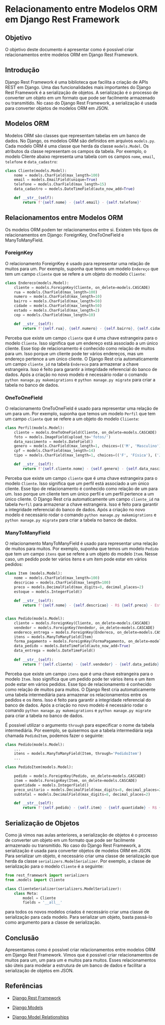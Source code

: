 # Relacionamento entre Modelos ORM em Django Rest Framework

## Objetivo

O objetivo deste documento é apresentar como é possível criar relacionamentos entre modelos ORM em Django Rest Framework.

## Introdução

Django Rest Framework é uma biblioteca que facilita a criação de APIs REST em Django. Uma das funcionalidades mais importantes do Django Rest Framework é a serialização de objetos. A serialização é o processo de converter um objeto em um formato que pode ser facilmente armazenado ou transmitido. No caso do Django Rest Framework, a serialização é usada para converter objetos de modelos ORM em JSON.

## Modelos ORM

Modelos ORM são classes que representam tabelas em um banco de dados. No Django, os modelos ORM são definidos em arquivos `models.py`. Cada modelo ORM é uma classe que herda da classe `models.Model`. Os atributos da classe representam os campos da tabela. Por exemplo, o modelo Cliente abaixo representa uma tabela com os campos `nome`, `email`, `telefone` e `data_cadastro`:

```python
class Cliente(models.Model):
    nome = models.CharField(max_length=100)
    email = models.EmailField(unique=True)
    telefone = models.CharField(max_length=15)
    data_cadastro = models.DateTimeField(auto_now_add=True)    

    def __str__(self):
        return f'{self.nome} - {self.email} - {self.telefone}'
```

## Relacionamentos entre Modelos ORM

Os modelos ORM podem ter relacionamentos entre si. Existem três tipos de relacionamentos em Django: ForeignKey, OneToOneField e ManyToManyField.

### ForeignKey

O relacionamento ForeignKey é usado para representar uma relação de muitos para um. Por exemplo, suponha que temos um modelo `Endereço` que tem um campo `cliente` que se refere a um objeto do modelo `Cliente`:

```python
class Endereco(models.Model):
    cliente = models.ForeignKey(Cliente, on_delete=models.CASCADE)
    rua = models.CharField(max_length=100)
    numero = models.CharField(max_length=10)
    bairro = models.CharField(max_length=50)
    cidade = models.CharField(max_length=50)
    estado = models.CharField(max_length=2) 
    cep = models.CharField(max_length=10)

    def __str__(self):
        return f'{self.rua}, {self.numero} - {self.bairro}, {self.cidade}/{self.estado} - {self.cep}'
```

Perceba que existe um campo `cliente` que é uma chave estrangeira para o modelo `Cliente`. Isso significa que um endereço está associado a um único cliente. Esse tiop de relacionamento é conhecido como relação de muitos para um. Isso porque um cliente pode ter vários endereços, mas um endereço pertence a um único cliente. O Django Rest cria automaticamente um campo `cliente_id` na tabela `Endereco` para armazenar a chave estrangeira. Isso é feito para garantir a integridade referencial do banco de dados. Após a criação no novo modelo é necessário rodar o comando `python manage.py makemigrations` e `python manage.py migrate` para criar a tabela no banco de dados.

### OneToOneField

O relacionamento OneToOneField é usado para representar uma relação de um para um. Por exemplo, suponha que temos um modelo `Perfil` que tem um campo `cliente` que se refere a um objeto do modelo `Cliiente`:

```python
class Perfil(models.Model):
    cliente = models.OneToOneField(Cliente, on_delete=models.CASCADE)
    foto = models.ImageField(upload_to='fotos/')
    data_nascimento = models.DateField()
    genero = models.CharField(max_length=1, choices=(('M', 'Masculino'), ('F', 'Feminino'), ('O', 'Outro')))
    cpf = models.CharField(max_length=14)
    tipo = models.CharField(max_length=1, choices=(('F', 'Física'), ('J', 'Jurídica')))

    def __str__(self):
        return f'{self.cliente.nome} - {self.genero} - {self.data_nascimento}'
```   

Perceba que existe um campo `cliente` que é uma chave estrangeira para o modelo `Cliente`. Isso significa que um perfil está associado a um único cliente. Esse tipo de relacionamento é conhecido como relação de um para um. Isso porque um cliente tem um único perfil e um perfil pertence a um único cliente. O Django Rest cria automaticamente um campo `cliente_id` na tabela `Perfil` para armazenar a chave estrangeira. Isso é feito para garantir a integridade referencial do banco de dados. Após a criação no novo modelo é necessário rodar o comando `python manage.py makemigrations` e `python manage.py migrate` para criar a tabela no banco de dados.

### ManyToManyField

O relacionamento ManyToManyField é usado para representar uma relação de muitos para muitos. Por exemplo, suponha que temos um modelo `Pedido` que tem um campo `itens` que se refere a um objeto do modelo `Item`. Nesse caso, um pedido pode ter vários itens e um item pode estar em vários pedidos:

```python
class Item (models.Model):
    nome = models.CharField(max_length=100)
    descricao = models.CharField(max_length=100)
    preco = models.DecimalField(max_digits=8, decimal_places=2)
    estoque = models.IntegerField()
    
    def __str__(self):
        return f'{self.nome} - {self.descricao} - R$ {self.preco} - Estoque: {self.estoque}'


class Pedido(models.Model):
    cliente = models.ForeignKey(Cliente, on_delete=models.CASCADE)
    vendedor = models.ForeignKey(Vendedor, on_delete=models.CASCADE)
    endereco_entrega = models.ForeignKey(Endereco, on_delete=models.CASCADE)
    itens = models.ManyToManyField(Item)
    forma_pagamento = models.ForeignKey(FormaPagamento, on_delete=models.CASCADE)
    data_pedido = models.DateTimeField(auto_now_add=True)
    data_entrega = models.DateTimeField()
    
    def __str__(self): 
        return f'{self.cliente} - {self.vendedor} - {self.data_pedido}'
```

Perceba que existe um campo `itens` que é uma chave estrangeira para o modelo `Item`. Isso significa que um pedido pode ter vários itens e um item pode estar em vários pedidos. Esse tipo de relacionamento é conhecido como relação de muitos para muitos. O Django Rest cria automaticamente uma tabela intermediária para armazenar os relacionamentos entre os pedidos e os itens. Isso é feito para garantir a integridade referencial do banco de dados. Após a criação no novo modelo é necessário rodar o comando `python manage.py makemigrations` e `python manage.py migrate` para criar a tabela no banco de dados.

É possível utilizar o argumento `through` para especificar o nome da tabela intermediária. Por exemplo, se quisermos que a tabela intermediária seja chamada `PedidoItem`, podemos fazer o seguinte:

```python
class Pedido(models.Model):
    ...
    itens = models.ManyToManyField(Item, through='PedidoItem')
    ...

class PedidoItem(models.Model):

    pedido = models.ForeignKey(Pedido, on_delete=models.CASCADE)
    item = models.ForeignKey(Item, on_delete=models.CASCADE)
    quantidade = models.IntegerField()
    preco_unitario = models.DecimalField(max_digits=8, decimal_places=2)
    subtotal = models.DecimalField(max_digits=8, decimal_places=2)

    def __str__(self):
        return f'{self.pedido} - {self.item} - {self.quantidade} - R$ {self.subtotal}'
``` 

## Serialização de Objetos

Como já vimos nas aulas anteriores, a serialização de objetos é o processo de converter um objeto em um formato que pode ser facilmente armazenado ou transmitido. No caso do Django Rest Framework, a serialização é usada para converter objetos de modelos ORM em JSON. Para serializar um objeto, é necessário criar uma classe de serialização que herda da classe `serializers.ModelSerializer`. Por exemplo, a classe de serialização para o modelo `Cliente` é a seguinte:

```python
from rest_framework import serializers
from .models import Cliente

class ClienteSerializer(serializers.ModelSerializer):
    class Meta:
        model = Cliente
        fields = '__all__'
```

para todos os novos modelos criados é necessário criar uma classe de serialização para cada modelo. Para serializar um objeto, basta passá-lo como argumento para a classe de serialização.

## Conclusão

Apresentamos como é possível criar relacionamentos entre modelos ORM em Django Rest Framework. Vimos que é possível criar relacionamentos de muitos para um, um para um e muitos para muitos. Esses relacionamentos são úteis para modelar a estrutura de um banco de dados e facilitar a serialização de objetos em JSON.

## Referências

- [Django Rest Framework](https://www.django-rest-framework.org/)

- [Django Models](https://docs.djangoproject.com/en/3.2/topics/db/models/)

- [Django Model Relationships](https://docs.djangoproject.com/en/3.2/topics/db/models/#relationships)